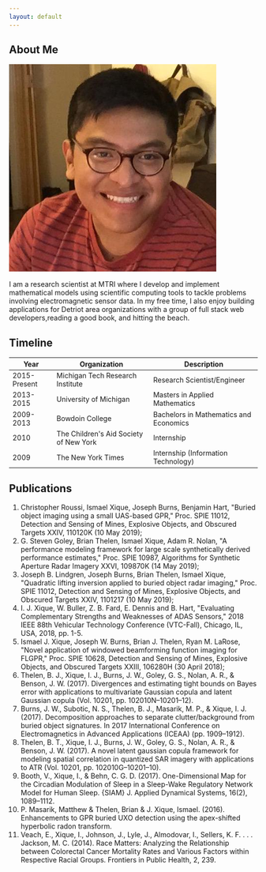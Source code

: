 ```yaml
---
layout: default
---
```


## About Me

<img class="profile-picture" src="profile_pic.jpeg">

I am a research scientist at MTRI where I develop and implement mathematical models using scientific computing tools to tackle problems involving electromagnetic sensor data. In my free time, I also enjoy building applications for Detriot area organizations with a group of full stack web developers,reading a good book, and hitting the beach.

## Timeline

| Year         | Organization                           | Description                            |
| ------------ | -------------------------------------- | -------------------------------------- |
| 2015-Present | Michigan Tech Research Institute       | Research Scientist/Engineer            |
| 2013-2015    | University of Michigan                 | Masters in Applied Mathematics         |
| 2009-2013    | Bowdoin College                        | Bachelors in Mathematics and Economics |
| 2010         | The Children's Aid Society of New York | Internship                             |
| 2009         | The New York Times                     | Internship (Information Technology)    |

## Publications

1. Christopher Roussi, Ismael Xique, Joseph Burns, Benjamin Hart, "Buried object imaging using a small UAS-based GPR," Proc. SPIE 11012, Detection and Sensing of Mines, Explosive Objects, and Obscured Targets XXIV, 110120K (10 May 2019);
2. G. Steven Goley, Brian Thelen, Ismael Xique, Adam R. Nolan, "A performance modeling framework for large scale synthetically derived performance estimates," Proc. SPIE 10987, Algorithms for Synthetic Aperture Radar Imagery XXVI, 109870K (14 May 2019);
3. Joseph B. Lindgren, Joseph Burns, Brian Thelen, Ismael Xique, "Quadratic lifting inversion applied to buried object radar imaging," Proc. SPIE 11012, Detection and Sensing of Mines, Explosive Objects, and Obscured Targets XXIV, 1101217 (10 May 2019);
4. I. J. Xique, W. Buller, Z. B. Fard, E. Dennis and B. Hart, "Evaluating Complementary Strengths and Weaknesses of ADAS Sensors," 2018 IEEE 88th Vehicular Technology Conference (VTC-Fall), Chicago, IL, USA, 2018, pp. 1-5.
5. Ismael J. Xique, Joseph W. Burns, Brian J. Thelen, Ryan M. LaRose, "Novel application of windowed beamforming function imaging for FLGPR," Proc. SPIE 10628, Detection and Sensing of Mines, Explosive Objects, and Obscured Targets XXIII, 106280H (30 April 2018);
6. Thelen, B. J., Xique, I. J., Burns, J. W., Goley, G. S., Nolan, A. R., & Benson, J. W. (2017). Divergences and estimating tight bounds on Bayes error with applications to multivariate Gaussian copula and latent Gaussian copula (Vol. 10201, pp. 102010N–10201–12).
7. Burns, J. W., Subotic, N. S., Thelen, B. J., Masarik, M. P., & Xique, I. J. (2017). Decomposition approaches to separate clutter/background from buried object signatures. In 2017 International Conference on Electromagnetics in Advanced Applications (ICEAA) (pp. 1909–1912).
8. Thelen, B. T., Xique, I. J., Burns, J. W., Goley, G. S., Nolan, A. R., & Benson, J. W. (2017). A novel latent gaussian copula framework for modeling spatial correlation in quantized SAR imagery with applications to ATR (Vol. 10201, pp. 102010G–10201–10).
9. Booth, V., Xique, I., & Behn, C. G. D. (2017). One-Dimensional Map for the Circadian Modulation of Sleep in a Sleep-Wake Regulatory Network Model for Human Sleep. {SIAM} J. Applied Dynamical Systems, 16(2), 1089–1112.
10. P. Masarik, Matthew & Thelen, Brian & J. Xique, Ismael. (2016). Enhancements to GPR buried UXO detection using the apex-shifted hyperbolic radon transform.
11. Veach, E., Xique, I., Johnson, J., Lyle, J., Almodovar, I., Sellers, K. F. . . . Jackson, M. C. (2014). Race Matters: Analyzing the Relationship between Colorectal Cancer Mortality Rates and Various Factors within Respective Racial Groups. Frontiers in Public Health, 2, 239.
